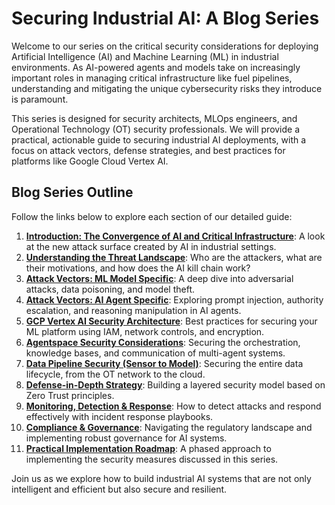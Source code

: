 # Securing Industrial AI: A Blog Series

Welcome to our series on the critical security considerations for deploying Artificial Intelligence (AI) and Machine Learning (ML) in industrial environments. As AI-powered agents and models take on increasingly important roles in managing critical infrastructure like fuel pipelines, understanding and mitigating the unique cybersecurity risks they introduce is paramount.

This series is designed for security architects, MLOps engineers, and Operational Technology (OT) security professionals. We will provide a practical, actionable guide to securing industrial AI deployments, with a focus on attack vectors, defense strategies, and best practices for platforms like Google Cloud Vertex AI.

## Blog Series Outline

Follow the links below to explore each section of our detailed guide:

1.  **[Introduction: The Convergence of AI and Critical Infrastructure](./01_introduction.md)**: A look at the new attack surface created by AI in industrial settings.
2.  **[Understanding the Threat Landscape](./02_threat_landscape.md)**: Who are the attackers, what are their motivations, and how does the AI kill chain work?
3.  **[Attack Vectors: ML Model Specific](./03_ml_attack_vectors.md)**: A deep dive into adversarial attacks, data poisoning, and model theft.
4.  **[Attack Vectors: AI Agent Specific](./04_agent_attack_vectors.md)**: Exploring prompt injection, authority escalation, and reasoning manipulation in AI agents.
5.  **[GCP Vertex AI Security Architecture](./05_vertex_ai_security.md)**: Best practices for securing your ML platform using IAM, network controls, and encryption.
6.  **[Agentspace Security Considerations](./06_agentspace_security.md)**: Securing the orchestration, knowledge bases, and communication of multi-agent systems.
7.  **[Data Pipeline Security (Sensor to Model)](./07_data_pipeline_security.md)**: Securing the entire data lifecycle, from the OT network to the cloud.
8.  **[Defense-in-Depth Strategy](./08_defense_in_depth.md)**: Building a layered security model based on Zero Trust principles.
9.  **[Monitoring, Detection & Response](./09_monitoring_and_response.md)**: How to detect attacks and respond effectively with incident response playbooks.
10. **[Compliance & Governance](./10_compliance_and_governance.md)**: Navigating the regulatory landscape and implementing robust governance for AI systems.
11. **[Practical Implementation Roadmap](./11_implementation_roadmap.md)**: A phased approach to implementing the security measures discussed in this series.

Join us as we explore how to build industrial AI systems that are not only intelligent and efficient but also secure and resilient.